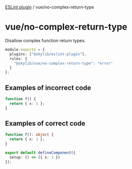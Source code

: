 [ESLint plugin](https://ilyub.github.io/eslint-plugin/) / vue/no-complex-return-type

# vue/no-complex-return-type

Disallow complex function return types.

```ts
module.exports = {
  plugins: ["@skylib/eslint-plugin"],
  rules: {
    "@skylib/vue/no-complex-return-type": "error"
  }
};
```

## Examples of incorrect code

```ts
function f() {
  return { x: 1 };
}
```

## Examples of correct code

```ts
function f(): object {
  return { x: 1 };
}

export default defineComponent({
  setup: () => ({ x: 1 })
});
```